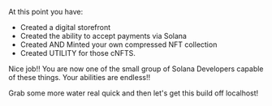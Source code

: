 At this point you have:
* Created a digital storefront
* Created the ability to accept payments via Solana
* Created AND Minted your own compressed NFT collection
* Created UTILITY for those cNFTS.

Nice job!! You are now one of the small group of Solana Developers capable of these things. Your abilities are endless!!

Grab some more water real quick and then let's get this build off localhost!